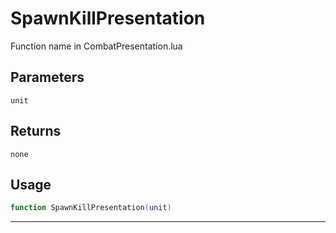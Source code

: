 # SpawnKillPresentation
Function name in CombatPresentation.lua
## Parameters
`unit`
## Returns
`none`
## Usage
```lua
function SpawnKillPresentation(unit)
```
---
